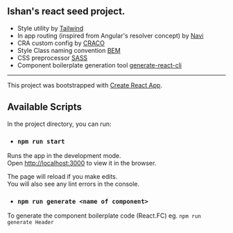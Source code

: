 ## Ishan's react seed project.

- Style utility by [Tailwind](https://tailwindcss.com/)
- In app routing (inspired from Angular's resolver concept) by [Navi](https://frontarm.com/navi/en/)
- CRA custom config by [CRACO](https://github.com/gsoft-inc/craco) 
- Style Class naming convention [BEM](http://getbem.com/naming/)
- CSS preprocessor [SASS](https://sass-lang.com/)
- Component boilerplate generation tool [generate-react-cli](https://github.com/arminbro/generate-react-cli)
---------
This project was bootstrapped with [Create React App](https://github.com/facebook/create-react-app).
## Available Scripts

In the project directory, you can run:

- ### `npm run start`

Runs the app in the development mode.<br />
Open [http://localhost:3000](http://localhost:3000) to view it in the browser.

The page will reload if you make edits.<br />
You will also see any lint errors in the console.

- ### `npm run generate <name of component>` 

To generate the component boilerplate code (React.FC)
eg. `npm run generate Header`

